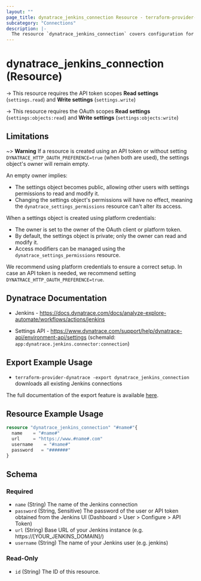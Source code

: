 ```yaml
---
layout: ""
page_title: dynatrace_jenkins_connection Resource - terraform-provider-dynatrace"
subcategory: "Connections"
description: |-
  The resource `dynatrace_jenkins_connection` covers configuration for Jenkins connections
---
```


# dynatrace_jenkins_connection (Resource)

-> This resource requires the API token scopes **Read settings** (`settings.read`) and **Write settings** (`settings.write`)

-> This resource requires the OAuth scopes **Read settings** (`settings:objects:read`) and **Write settings** (`settings:objects:write`)

## Limitations
~> **Warning** If a resource is created using an API token or without setting `DYNATRACE_HTTP_OAUTH_PREFERENCE=true` (when both are used), the settings object's owner will remain empty.

An empty owner implies:
- The settings object becomes public, allowing other users with settings permissions to read and modify it.
- Changing the settings object's permissions will have no effect, meaning the `dynatrace_settings_permissions` resource can't alter its access.

When a settings object is created using platform credentials:
- The owner is set to the owner of the OAuth client or platform token.
- By default, the settings object is private; only the owner can read and modify it.
- Access modifiers can be managed using the `dynatrace_settings_permissions` resource.

We recommend using platform credentials to ensure a correct setup.
In case an API token is needed, we recommend setting `DYNATRACE_HTTP_OAUTH_PREFERENCE=true`.

## Dynatrace Documentation

- Jenkins - https://docs.dynatrace.com/docs/analyze-explore-automate/workflows/actions/jenkins

- Settings API - https://www.dynatrace.com/support/help/dynatrace-api/environment-api/settings (schemaId: `app:dynatrace.jenkins.connector:connection`)

## Export Example Usage

- `terraform-provider-dynatrace -export dynatrace_jenkins_connection` downloads all existing Jenkins connections

The full documentation of the export feature is available [here](https://dt-url.net/h203qmc).

## Resource Example Usage

```terraform
resource "dynatrace_jenkins_connection" "#name#"{
  name    = "#name#"
  url     = "https://www.#name#.com"
  username    = "#name#"
  password   = "#######"
}
```

<!-- schema generated by tfplugindocs -->
## Schema

### Required

- `name` (String) The name of the Jenkins connection
- `password` (String, Sensitive) The password of the user or API token obtained from the Jenkins UI (Dashboard > User > Configure > API Token)
- `url` (String) Base URL of your Jenkins instance (e.g. https://[YOUR_JENKINS_DOMAIN]/)
- `username` (String) The name of your Jenkins user (e.g. jenkins)

### Read-Only

- `id` (String) The ID of this resource.
